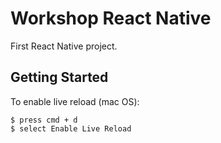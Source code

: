 # Workshop React Native

First React Native project.

## Getting Started

To enable live reload (mac OS):

```
$ press cmd + d
$ select Enable Live Reload
```
